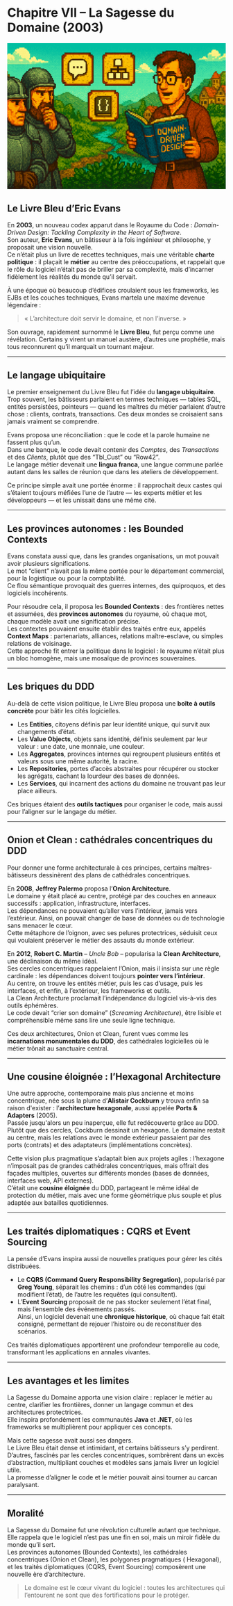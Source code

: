 # Chapitre VII – La Sagesse du Domaine (2003)

![chapitre-VII.png](https://raw.githubusercontent.com/nicolasvauchenet/cours_architectures_logicielles/refs/heads/main/img/chapitre-VII.png)

## Le Livre Bleu d’Eric Evans

En **2003**, un nouveau codex apparut dans le Royaume du Code : *Domain-Driven Design: Tackling Complexity in the Heart
of Software*.  
Son auteur, **Eric Evans**, un bâtisseur à la fois ingénieur et philosophe, y proposait une vision nouvelle.  
Ce n’était plus un livre de recettes techniques, mais une véritable **charte politique** : il plaçait le **métier** au
centre des préoccupations, et rappelait que le rôle du logiciel n’était pas de briller par sa complexité, mais
d’incarner fidèlement les réalités du monde qu’il servait.

À une époque où beaucoup d’édifices croulaient sous les frameworks, les EJBs et les couches techniques, Evans martela
une maxime devenue légendaire :
> « L’architecture doit servir le domaine, et non l’inverse. »

Son ouvrage, rapidement surnommé le **Livre Bleu**, fut perçu comme une révélation. Certains y virent un manuel austère,
d’autres une prophétie, mais tous reconnurent qu’il marquait un tournant majeur.

---

## Le langage ubiquitaire

Le premier enseignement du Livre Bleu fut l’idée du **langage ubiquitaire**.  
Trop souvent, les bâtisseurs parlaient en termes techniques — tables SQL, entités persistées, pointeurs — quand les
maîtres du métier parlaient d’autre chose : clients, contrats, transactions. Ces deux mondes se croisaient sans jamais
vraiment se comprendre.

Evans proposa une réconciliation : que le code et la parole humaine ne fassent plus qu’un.  
Dans une banque, le code devait contenir des *Comptes*, des *Transactions* et des *Clients*, plutôt que des “Tbl_Cust”
ou “Row42”.  
Le langage métier devenait une **lingua franca**, une langue commune parlée autant dans les salles de réunion que dans
les ateliers de développement.

Ce principe simple avait une portée énorme : il rapprochait deux castes qui s’étaient toujours méfiées l’une de
l’autre — les experts métier et les développeurs — et les unissait dans une même cité.

---

## Les provinces autonomes : les Bounded Contexts

Evans constata aussi que, dans les grandes organisations, un mot pouvait avoir plusieurs significations.  
Le mot “client” n’avait pas la même portée pour le département commercial, pour la logistique ou pour la comptabilité.  
Ce flou sémantique provoquait des guerres internes, des quiproquos, et des logiciels incohérents.

Pour résoudre cela, il proposa les **Bounded Contexts** : des frontières nettes et assumées, des **provinces autonomes**
du royaume, où chaque mot, chaque modèle avait une signification précise.  
Les contextes pouvaient ensuite établir des traités entre eux, appelés **Context Maps** : partenariats, alliances,
relations maître-esclave, ou simples relations de voisinage.  
Cette approche fit entrer la politique dans le logiciel : le royaume n’était plus un bloc homogène, mais une mosaïque de
provinces souveraines.

---

## Les briques du DDD

Au-delà de cette vision politique, le Livre Bleu proposa une **boîte à outils concrète** pour bâtir les cités
logicielles.

- Les **Entities**, citoyens définis par leur identité unique, qui survit aux changements d’état.
- Les **Value Objects**, objets sans identité, définis seulement par leur valeur : une date, une monnaie, une couleur.
- Les **Aggregates**, provinces internes qui regroupent plusieurs entités et valeurs sous une même autorité, la racine.
- Les **Repositories**, portes d’accès abstraites pour récupérer ou stocker les agrégats, cachant la lourdeur des bases
  de données.
- Les **Services**, qui incarnent des actions du domaine ne trouvant pas leur place ailleurs.

Ces briques étaient des **outils tactiques** pour organiser le code, mais aussi pour l’aligner sur le langage du métier.

---

## Onion et Clean : cathédrales concentriques du DDD

Pour donner une forme architecturale à ces principes, certains maîtres-bâtisseurs dessinèrent des plans de cathédrales
concentriques.

En **2008**, **Jeffrey Palermo** proposa l’**Onion Architecture**.  
Le domaine y était placé au centre, protégé par des couches en anneaux successifs : application, infrastructure,
interfaces.  
Les dépendances ne pouvaient qu’aller vers l’intérieur, jamais vers l’extérieur. Ainsi, on pouvait changer de base de
données ou de technologie sans menacer le cœur.  
Cette métaphore de l’oignon, avec ses pelures protectrices, séduisit ceux qui voulaient préserver le métier des assauts
du monde extérieur.

En **2012**, **Robert C. Martin** – *Uncle Bob* – popularisa la **Clean Architecture**, une déclinaison du même idéal.  
Ses cercles concentriques rappelaient l’Onion, mais il insista sur une règle cardinale : les dépendances doivent
toujours **pointer vers l’intérieur**.  
Au centre, on trouve les entités métier, puis les cas d’usage, puis les interfaces, et enfin, à l’extérieur, les
frameworks et outils.  
La Clean Architecture proclamait l’indépendance du logiciel vis-à-vis des outils éphémères.  
Le code devait “crier son domaine” (*Screaming Architecture*), être lisible et compréhensible même sans lire une seule
ligne technique.

Ces deux architectures, Onion et Clean, furent vues comme les **incarnations monumentales du DDD**, des cathédrales
logicielles où le métier trônait au sanctuaire central.

---

## Une cousine éloignée : l’Hexagonal Architecture

Une autre approche, contemporaine mais plus ancienne et moins concentrique, née sous la plume d’**Alistair Cockburn** y
trouva enfin sa raison d'exister : l’**architecture hexagonale**, aussi appelée **Ports & Adapters** (2005).  
Passée jusqu'alors un peu inaperçue, elle fut redécouverte grâce au DDD.  
Plutôt que des cercles, Cockburn dessinait un hexagone.
Le domaine restait au centre, mais les relations avec le monde extérieur passaient par des ports (contrats) et des
adaptateurs (implémentations concrètes).

Cette vision plus pragmatique s’adaptait bien aux projets agiles : l’hexagone n’imposait pas de grandes cathédrales
concentriques, mais offrait des façades multiples, ouvertes sur différents mondes (bases de données, interfaces web, API
externes).  
C’était une **cousine éloignée** du DDD, partageant le même idéal de protection du métier, mais avec une forme
géométrique plus souple et plus adaptée aux batailles quotidiennes.

---

## Les traités diplomatiques : CQRS et Event Sourcing

La pensée d’Evans inspira aussi de nouvelles pratiques pour gérer les cités distribuées.

- Le **CQRS (Command Query Responsibility Segregation)**, popularisé par **Greg Young**, séparait les chemins : d’un
  côté les commandes (qui modifient l’état), de l’autre les requêtes (qui consultent).
- L’**Event Sourcing** proposait de ne pas stocker seulement l’état final, mais l’ensemble des événements passés.  
  Ainsi, un logiciel devenait une **chronique historique**, où chaque fait était consigné, permettant de rejouer
  l’histoire ou de reconstituer des scénarios.

Ces traités diplomatiques apportèrent une profondeur temporelle au code, transformant les applications en annales
vivantes.

---

## Les avantages et les limites

La Sagesse du Domaine apporta une vision claire : replacer le métier au centre, clarifier les frontières, donner un
langage commun et des architectures protectrices.  
Elle inspira profondément les communautés **Java** et **.NET**, où les frameworks se multiplièrent pour appliquer ces
concepts.

Mais cette sagesse avait aussi ses dangers.  
Le Livre Bleu était dense et intimidant, et certains bâtisseurs s’y perdirent.  
D’autres, fascinés par les cercles concentriques, sombrèrent dans un excès d’abstraction, multipliant couches et modèles
sans jamais livrer un logiciel utile.  
La promesse d’aligner le code et le métier pouvait ainsi tourner au carcan paralysant.

---

## Moralité

La Sagesse du Domaine fut une révolution culturelle autant que technique.  
Elle rappela que le logiciel n’est pas une fin en soi, mais un miroir fidèle du monde qu’il sert.  
Les provinces autonomes (Bounded Contexts), les cathédrales concentriques (Onion et Clean), les polygones pragmatiques (
Hexagonal), et les traités diplomatiques (CQRS, Event Sourcing) composèrent une nouvelle ère d’architecture.

> Le domaine est le cœur vivant du logiciel : toutes les architectures qui l’entourent ne sont que des fortifications
> pour le protéger.
